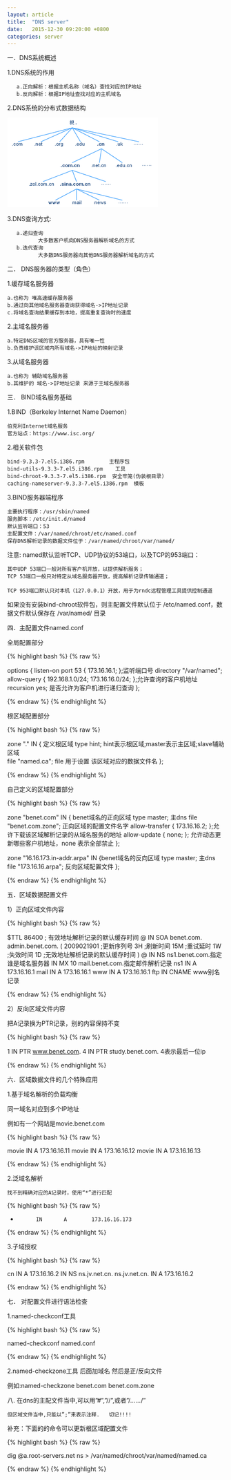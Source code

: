 ```yaml
---
layout: article
title:  "DNS server"
date:   2015-12-30 09:20:00 +0800
categories: server
---
```



一．DNS系统概述

1.DNS系统的作用

       a.正向解析：根据主机名称（域名）查找对应的IP地址
       b.反向解析：根据IP地址查找对应的主机域名

2.DNS系统的分布式数据结构

![dhcp](/images/server/dns.jpg)

3.DNS查询方式:

       a.递归查询
              大多数客户机向DNS服务器解析域名的方式
       b.迭代查询
              大多数DNS服务器向其他DNS服务器解析域名的方式
 
二．     DNS服务器的类型（角色）

1.缓存域名服务器

    a.也称为 唯高速缓存服务器
    b.通过向其他域名服务器查询获得域名->IP地址记录
    c.将域名查询结果缓存到本地，提高重复查询时的速度

2.主域名服务器

    a.特定DNS区域的官方服务器，具有唯一性
    b.负责维护该区域内所有域名->IP地址的映射记录

3.从域名服务器

    a.也称为 辅助域名服务器
    b.其维护的 域名->IP地址记录 来源于主域名服务器

三．     BIND域名服务基础
 
1.BIND（Berkeley Internet Name Daemon）

    伯克利Internet域名服务
    官方站点：https://www.isc.org/

2.相关软件包

    bind-9.3.3-7.el5.i386.rpm        主程序包
    bind-utils-9.3.3-7.el5.i386.rpm    工具
    bind-chroot-9.3.3-7.el5.i386.rpm  安全牢笼(伪装根目录)
    caching-nameserver-9.3.3-7.el5.i386.rpm  模板

3.BIND服务器端程序

    主要执行程序：/usr/sbin/named
    服务脚本：/etc/init.d/named
    默认监听端口：53
    主配置文件：/var/named/chroot/etc/named.conf
    保存DNS解析记录的数据文件位于：/var/named/chroot/var/named/

注意: named默认监听TCP、UDP协议的53端口，以及TCP的953端口：

    其中UDP 53端口一般对所有客户机开放，以提供解析服务；
    TCP 53端口一般只对特定从域名服务器开放，提高解析记录传输通道；

	TCP 953端口默认只对本机（127.0.0.1）开放，用于为rndc远程管理工具提供控制通道

如果没有安装bind-chroot软件包，则主配置文件默认位于 /etc/named.conf，数据文件默认保存在 /var/named/ 目录

四．主配置文件named.conf

全局配置部分

{% highlight bash %}
{% raw %}

options {
    listen-on port 53 { 173.16.16.1; };监听端口号
    directory   "/var/named";
    allow-query  { 192.168.1.0/24; 173.16.16.0/24; };允许查询的客户机地址
    recursion yes; 是否允许为客户机进行递归查询
};

{% endraw %}
{% endhighlight %}

根区域配置部分

{% highlight bash %}
{% raw %}

zone "." IN { 定义根区域
    type hint; hint表示根区域;master表示主区域;slave辅助区域       
    file "named.ca"; file 用于设置 该区域对应的数据文件名
};

{% endraw %}
{% endhighlight %}

自己定义的区域配置部分

{% highlight bash %}
{% raw %}

zone "benet.com" IN {  benet域名的正向区域
    type master;       主dns
    file "benet.com.zone"; 正向区域的配置文件名字
    allow-transfer  { 173.16.16.2; };允许下载该区域解析记录的从域名服务的地址
    allow-update    { none; }; 允许动态更新哪些客户机地址，none 表示全部禁止
};

zone "16.16.173.in-addr.arpa" IN {benet域名的反向区域
    type master;               主dns
    file "173.16.16.arpa";       反向区域配置文件
};

{% endraw %}
{% endhighlight %}


五．区域数据配置文件

1）正向区域文件内容

{% highlight bash %}
{% raw %}

$TTL    86400              ; 有效地址解析记录的默认缓存时间
@  IN  SOA  benet.com.  admin.benet.com.  (
        2009021901      ;更新序列号
        3H          ;刷新时间
        15M             ;重试延时
        1W               ;失效时间
        1D           ;无效地址解析记录的默认缓存时间
)
@    IN    NS    ns1.benet.com.指定谁是域名服务器
  IN       MX  10  mail.benet.com.指定邮件解析记录
ns1        IN    A     173.16.16.1
mail       IN    A     173.16.16.1
www      IN    A     173.16.16.1
ftp         IN    CNAME     www别名记录

{% endraw %}
{% endhighlight %}

2）反向区域文件内容

把A记录换为PTR记录，别的内容保持不变

{% highlight bash %}
{% raw %}

1     IN       PTR         www.benet.com.
4     IN       PTR         study.benet.com.  4表示最后一位ip
 
{% endraw %}
{% endhighlight %}

六．区域数据文件的几个特殊应用
 
1.基于域名解析的负载均衡

同一域名对应到多个IP地址

例如有一个网站是movie.benet.com

{% highlight bash %}
{% raw %}

movie       IN       A        173.16.16.11
movie       IN       A        173.16.16.12
movie       IN       A        173.16.16.13
 
{% endraw %}
{% endhighlight %}

2.泛域名解析

    找不到精确对应的A记录时，使用“*”进行匹配

{% highlight bash %}
{% raw %}

*           IN       A        173.16.16.173

{% endraw %}
{% endhighlight %}

3.子域授权

{% highlight bash %}
{% raw %}

cn		      IN		A		173.16.16.2
IN		      NS		ns.jv.net.cn.
ns.jv.net.cn.	IN		A		173.16.16.2
 
{% endraw %}
{% endhighlight %}

七．     对配置文件进行语法检查

1.named-checkconf工具

{% highlight bash %}
{% raw %}

named-checkconf   named.conf

{% endraw %}
{% endhighlight %}

2.named-checkzone工具    后面加域名  然后是正/反向文件

例如:named-checkzone benet.com benet.com.zone

八. 在dns的主配文件当中,可以用”#”,”//”,或者”/*……*/”

    但区域文件当中,只能以”;”来表示注释.   切记!!!!

补充：下面的的命令可以更新根区域配置文件

{% highlight bash %}
{% raw %}

dig @a.root-servers.net  ns > /var/named/chroot/var/named/named.ca

{% endraw %}
{% endhighlight %}
